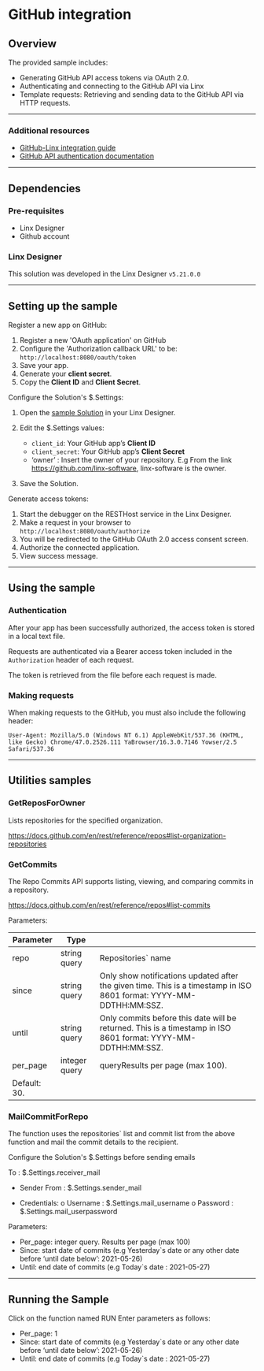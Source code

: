# GitHub integration

## Overview

The provided sample includes:

- Generating GitHub API access tokens via OAuth 2.0.
- Authenticating and connecting to the GitHub API via Linx
- Template requests: Retrieving and sending data to the GitHub API via HTTP requests.

---

### Additional resources

- [GitHub-Linx integration guide](https://community.linx.software/community/t/oauth-2-0-authentication-github-example/487)
- [GitHub API authentication documentation](https://docs.github.com/en/rest)


---

## Dependencies

### Pre-requisites

- Linx Designer
- Github account

### Linx Designer

This solution was developed in the Linx Designer `v5.21.0.0`

---

## Setting up the sample

Register a new app on GitHub:

1. Register a new 'OAuth application' on GitHub
1. Configure the 'Authorization callback URL' to be: `http://localhost:8080/oauth/token`
1. Save your app.
1. Generate your **client secret**.
1. Copy the **Client ID** and **Client Secret**.

Configure the Solution's $.Settings:

1. Open the [sample Solution](Solution.lsoz) in your Linx Designer.
1. Edit the $.Settings values:

   - `client_id`: Your GitHub app’s **Client ID**
   - `client_secret`: Your GitHub app’s **Client Secret**
   - ‘owner’ : Insert the owner of your repository.  E.g From the link https://github.com/linx-software, linx-software is the owner.  

1. Save the Solution.

Generate access tokens:

1. Start the debugger on the RESTHost service in the Linx Designer.
2. Make a request in your browser to `http://localhost:8080/oauth/authorize`
3. You will be redirected to the GitHub OAuth 2.0 access consent screen.
4. Authorize the connected application.
5. View success message.

---

## Using the sample

### Authentication

After your app has been successfully authorized, the access token is stored in a local text file.

Requests are authenticated via a Bearer access token included in the `Authorization` header of each request.

The token is retrieved from the file before each request is made.

### Making requests

When making requests to the GitHub, you must also include the following header:

```http
User-Agent: Mozilla/5.0 (Windows NT 6.1) AppleWebKit/537.36 (KHTML, like Gecko) Chrome/47.0.2526.111 YaBrowser/16.3.0.7146 Yowser/2.5 Safari/537.36
```

---

## Utilities samples

### GetReposForOwner

Lists repositories for the specified organization.

https://docs.github.com/en/rest/reference/repos#list-organization-repositories

### GetCommits

The Repo Commits API supports listing, viewing, and comparing commits in a repository.

https://docs.github.com/en/rest/reference/repos#list-commits

Parameters:

| Parameter      |    Type            |   					    |
| -------------  |------------- | ------------------------------------------|
| repo         |string query   | Repositories` name                    |
| since         |string query   | Only show notifications updated after the given time. This is a timestamp in ISO 8601 format: YYYY-MM-DDTHH:MM:SSZ.|
| until        |string query   | Only commits before this date will be returned. This is a timestamp in ISO 8601 format: YYYY-MM-DDTHH:MM:SSZ.|
| per_page     |integer query  | queryResults per page (max 100).
Default: 30. |


### MailCommitForRepo

The function uses the repositories` list and commit list from the above function and mail the commit details to the recipient.

Configure the Solution's $.Settings before sending emails

To : $.Settings.receiver_mail

- Sender 
From : $.Settings.sender_mail

- Credentials:
o Username : $.Settings.mail_username
o Password : $.Settings.mail_userpassword

Parameters: 
- Per_page: integer query.  Results per page (max 100)
- Since: start date of commits (e.g Yesterday`s date or any other date before ‘until date below’: 2021-05-26)
- Until: end date of commits (e.g Today`s date : 2021-05-27)

---
## Running the Sample

Click on the function named RUN
Enter parameters as follows:

- Per_page: 1
- Since: start date of commits (e.g Yesterday`s date or any other date before ‘until date below’: 2021-05-26)
- Until: end date of commits (e.g Today`s date : 2021-05-27)

